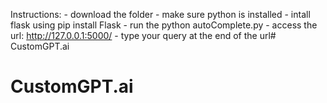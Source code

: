 Instructions:
    - download the folder
    - make sure python is installed
    - intall flask using pip install Flask
    - run the python autoComplete.py
    - access the url: http://127.0.0.1:5000/ 
    - type your query at the end of the url# CustomGPT.ai
# CustomGPT.ai
